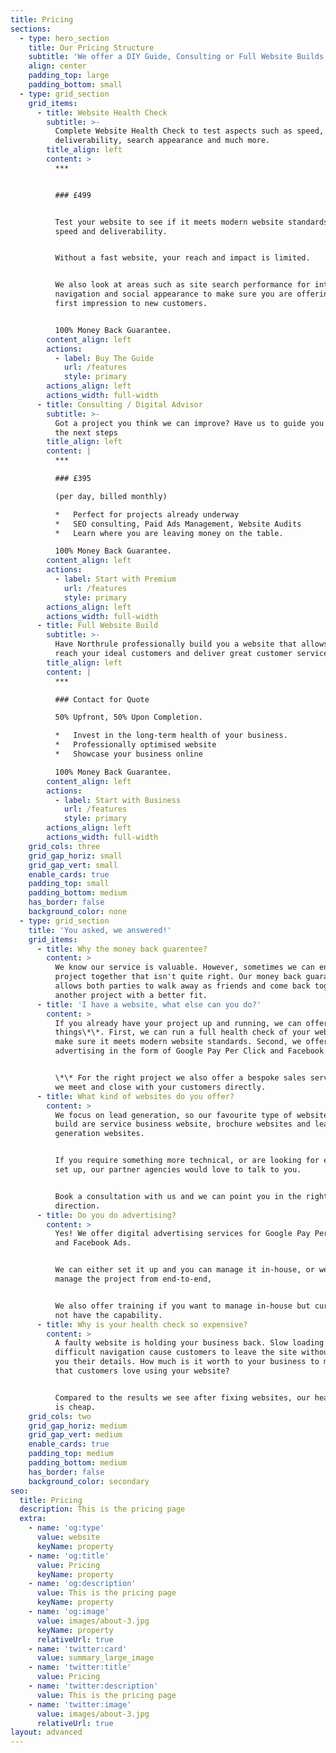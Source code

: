 ```yaml
---
title: Pricing
sections:
  - type: hero_section
    title: Our Pricing Structure
    subtitle: 'We offer a DIY Guide, Consulting or Full Website Builds.'
    align: center
    padding_top: large
    padding_bottom: small
  - type: grid_section
    grid_items:
      - title: Website Health Check
        subtitle: >-
          Complete Website Health Check to test aspects such as speed, global
          deliverability, search appearance and much more.
        title_align: left
        content: >
          ***


          ### £499


          Test your website to see if it meets modern website standards for
          speed and deliverability.


          Without a fast website, your reach and impact is limited.


          We also look at areas such as site search performance for internal
          navigation and social appearance to make sure you are offering a good
          first impression to new customers.


          100% Money Back Guarantee.
        content_align: left
        actions:
          - label: Buy The Guide
            url: /features
            style: primary
        actions_align: left
        actions_width: full-width
      - title: Consulting / Digital Advisor
        subtitle: >-
          Got a project you think we can improve? Have us to guide you through
          the next steps
        title_align: left
        content: |
          ***

          ### £395

          (per day, billed monthly)

          *   Perfect for projects already underway
          *   SEO consulting, Paid Ads Management, Website Audits
          *   Learn where you are leaving money on the table.

          100% Money Back Guarantee.
        content_align: left
        actions:
          - label: Start with Premium
            url: /features
            style: primary
        actions_align: left
        actions_width: full-width
      - title: Full Website Build
        subtitle: >-
          Have Northrule professionally build you a website that allows you to
          reach your ideal customers and deliver great customer service.
        title_align: left
        content: |
          ***

          ### Contact for Quote

          50% Upfront, 50% Upon Completion.

          *   Invest in the long-term health of your business.
          *   Professionally optimised website
          *   Showcase your business online

          100% Money Back Guarantee.
        content_align: left
        actions:
          - label: Start with Business
            url: /features
            style: primary
        actions_align: left
        actions_width: full-width
    grid_cols: three
    grid_gap_horiz: small
    grid_gap_vert: small
    enable_cards: true
    padding_top: small
    padding_bottom: medium
    has_border: false
    background_color: none
  - type: grid_section
    title: 'You asked, we answered!'
    grid_items:
      - title: Why the money back guarentee?
        content: >
          We know our service is valuable. However, sometimes we can end up on a
          project together that isn't quite right. Our money back guarantee
          allows both parties to walk away as friends and come back together for
          another project with a better fit.
      - title: 'I have a website, what else can you do?'
        content: >
          If you already have your project up and running, we can offer two
          things\*\*. First, we can run a full health check of your website to
          make sure it meets modern website standards. Second, we offer digital
          advertising in the form of Google Pay Per Click and Facebook Ads.


          \*\* For the right project we also offer a bespoke sales service where
          we meet and close with your customers directly.
      - title: What kind of websites do you offer?
        content: >
          We focus on lead generation, so our favourite type of websites to
          build are service business website, brochure websites and lead
          generation websites.


          If you require something more technical, or are looking for e-commerce
          set up, our partner agencies would love to talk to you.


          Book a consultation with us and we can point you in the right
          direction.
      - title: Do you do advertising?
        content: >
          Yes! We offer digital advertising services for Google Pay Per Click
          and Facebook Ads. 


          We can either set it up and you can manage it in-house, or we can
          manage the project from end-to-end,


          We also offer training if you want to manage in-house but currently do
          not have the capability.
      - title: Why is your health check so expensive?
        content: >
          A faulty website is holding your business back. Slow loading times or
          difficult navigation cause customers to leave the site without giving
          you their details. How much is it worth to your business to make sure
          that customers love using your website?


          Compared to the results we see after fixing websites, our health check
          is cheap.
    grid_cols: two
    grid_gap_horiz: medium
    grid_gap_vert: medium
    enable_cards: true
    padding_top: medium
    padding_bottom: medium
    has_border: false
    background_color: secondary
seo:
  title: Pricing
  description: This is the pricing page
  extra:
    - name: 'og:type'
      value: website
      keyName: property
    - name: 'og:title'
      value: Pricing
      keyName: property
    - name: 'og:description'
      value: This is the pricing page
      keyName: property
    - name: 'og:image'
      value: images/about-3.jpg
      keyName: property
      relativeUrl: true
    - name: 'twitter:card'
      value: summary_large_image
    - name: 'twitter:title'
      value: Pricing
    - name: 'twitter:description'
      value: This is the pricing page
    - name: 'twitter:image'
      value: images/about-3.jpg
      relativeUrl: true
layout: advanced
---
```

